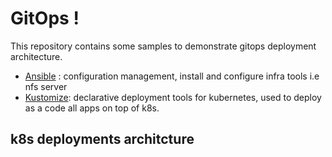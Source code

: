# GitOps !
This repository contains some samples to demonstrate gitops deployment architecture.
- [Ansible](https://www.ansible.com/) :  configuration management, install and configure infra tools i.e nfs server
- [Kustomize](https://kustomize.io/): declarative deployment tools for kubernetes, used to deploy as a code all apps on top of k8s.

## k8s deployments architcture

